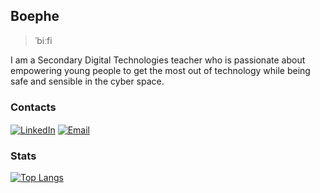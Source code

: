 ## Boephe

> ˈbiːfi

I am a Secondary Digital Technologies teacher who is passionate about empowering young people to get the most out of technology while being safe and sensible in the cyber space.<br>

### Contacts

[<img align='center' alt='LinkedIn' src='https://img.shields.io/badge/linkedin-%230077B5.svg?&style=for-the-badge&logo=linkedin&logoColor=white' />](https://www.linkedin.com/in/phoebe-hurren/)
[<img align='center' alt='Email' src='https://img.shields.io/badge/Microsoft_Outlook-0078D4?style=for-the-badge&logo=microsoft-outlook&logoColor=white' />](mailto:phoebe@hurren.id.au)

### Stats

[![Top Langs](https://github-readme-stats.vercel.app/api/top-langs/?username=boephe)](https://github.com/boephe/github-readme-stats)
